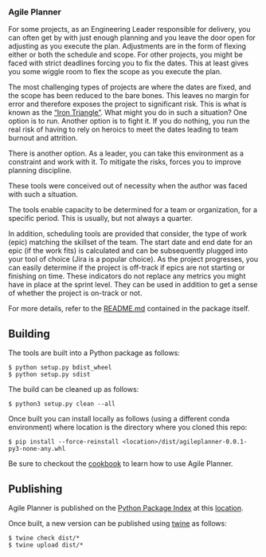 ### Agile Planner

For some projects, as an Engineering Leader responsible for delivery, you can often get by with just enough planning and you leave the door open for adjusting as you execute the plan. Adjustments are in the form of flexing either or both the schedule and scope. For other projects, you might be faced with strict deadlines forcing you to fix the dates. This at least gives you some wiggle room to flex the scope as you execute the plan. 

The most challenging types of projects are where the dates are fixed, and the scope has been reduced to the bare bones. This leaves no margin for error and therefore exposes the project to significant risk. This is what is known as the [“Iron Triangle”](https://ambysoft.com/essays/brokentriangle.html). What might you do in such a situation? One option is to run. Another option is to fight it. If you do nothing, you run the real risk of having to rely on heroics to meet the dates leading to team burnout and attrition. 

There is another option. As a leader, you can take this environment as a constraint and work with it. To mitigate the risks, forces you to improve planning discipline.

These tools were conceived out of necessity when the author was faced with such a situation. 

The tools enable capacity to be determined for a team or organization, for a specific period. This is usually, but not always a quarter.

In addition, scheduling tools are provided that consider, the type of work (epic) matching the skillset of the team. The start date and end date for an epic (if the work fits) is calculated and can be subsequently plugged into your tool of choice (Jira is a popular choice). As the project progresses, you can easily determine if the project is off-track if epics are not starting or finishing on time. These indicators do not replace any metrics you might have in place at the sprint level. They can be used in addition to get a sense of whether the project is on-track or not.

For more details, refer to the [README.md](docs/README.md) contained in the package itself.

## Building
The tools are built into a Python package as follows:

```
$ python setup.py bdist_wheel
$ python setup.py sdist   
```

The build can be cleaned up as follows:

```
$ python3 setup.py clean --all
```

Once built you can install locally as follows (using a different conda environment) where location is the directory where you cloned this repo:

```
$ pip install --force-reinstall <location>/dist/agileplanner-0.0.1-py3-none-any.whl
```

Be sure to checkout the [cookbook](https://github.com/jasondchambers/agileplanner-cookbook) to learn how to use Agile Planner.

## Publishing

Agile Planner is published on the [Python Package Index](https:://pypi.org) at this [location](https://pypi.org/project/agileplanner/).

Once built, a new version can be published using [twine](https://twine.readthedocs.io/en/stable/) as follows:

```
$ twine check dist/*
$ twine upload dist/*
```
